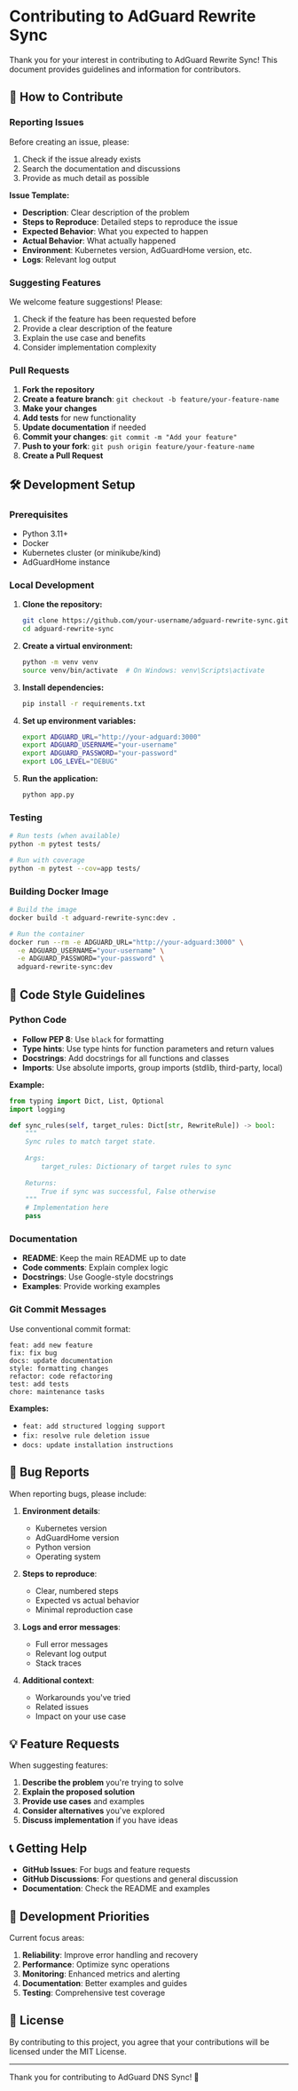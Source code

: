 # Contributing to AdGuard Rewrite Sync

Thank you for your interest in contributing to AdGuard Rewrite Sync! This document provides guidelines and information for contributors.

## 🤝 How to Contribute

### Reporting Issues

Before creating an issue, please:
1. Check if the issue already exists
2. Search the documentation and discussions
3. Provide as much detail as possible

**Issue Template:**
- **Description**: Clear description of the problem
- **Steps to Reproduce**: Detailed steps to reproduce the issue
- **Expected Behavior**: What you expected to happen
- **Actual Behavior**: What actually happened
- **Environment**: Kubernetes version, AdGuardHome version, etc.
- **Logs**: Relevant log output

### Suggesting Features

We welcome feature suggestions! Please:
1. Check if the feature has been requested before
2. Provide a clear description of the feature
3. Explain the use case and benefits
4. Consider implementation complexity

### Pull Requests

1. **Fork the repository**
2. **Create a feature branch**: `git checkout -b feature/your-feature-name`
3. **Make your changes**
4. **Add tests** for new functionality
5. **Update documentation** if needed
6. **Commit your changes**: `git commit -m "Add your feature"`
7. **Push to your fork**: `git push origin feature/your-feature-name`
8. **Create a Pull Request**

## 🛠️ Development Setup

### Prerequisites

- Python 3.11+
- Docker
- Kubernetes cluster (or minikube/kind)
- AdGuardHome instance

### Local Development

1. **Clone the repository:**
   ```bash
   git clone https://github.com/your-username/adguard-rewrite-sync.git
   cd adguard-rewrite-sync
   ```

2. **Create a virtual environment:**
   ```bash
   python -m venv venv
   source venv/bin/activate  # On Windows: venv\Scripts\activate
   ```

3. **Install dependencies:**
   ```bash
   pip install -r requirements.txt
   ```

4. **Set up environment variables:**
   ```bash
   export ADGUARD_URL="http://your-adguard:3000"
   export ADGUARD_USERNAME="your-username"
   export ADGUARD_PASSWORD="your-password"
   export LOG_LEVEL="DEBUG"
   ```

5. **Run the application:**
   ```bash
   python app.py
   ```

### Testing

```bash
# Run tests (when available)
python -m pytest tests/

# Run with coverage
python -m pytest --cov=app tests/
```

### Building Docker Image

```bash
# Build the image
docker build -t adguard-rewrite-sync:dev .

# Run the container
docker run --rm -e ADGUARD_URL="http://your-adguard:3000" \
  -e ADGUARD_USERNAME="your-username" \
  -e ADGUARD_PASSWORD="your-password" \
  adguard-rewrite-sync:dev
```

## 📝 Code Style Guidelines

### Python Code

- **Follow PEP 8**: Use `black` for formatting
- **Type hints**: Use type hints for function parameters and return values
- **Docstrings**: Add docstrings for all functions and classes
- **Imports**: Use absolute imports, group imports (stdlib, third-party, local)

**Example:**
```python
from typing import Dict, List, Optional
import logging

def sync_rules(self, target_rules: Dict[str, RewriteRule]) -> bool:
    """
    Sync rules to match target state.
    
    Args:
        target_rules: Dictionary of target rules to sync
        
    Returns:
        True if sync was successful, False otherwise
    """
    # Implementation here
    pass
```

### Documentation

- **README**: Keep the main README up to date
- **Code comments**: Explain complex logic
- **Docstrings**: Use Google-style docstrings
- **Examples**: Provide working examples

### Git Commit Messages

Use conventional commit format:

```
feat: add new feature
fix: fix bug
docs: update documentation
style: formatting changes
refactor: code refactoring
test: add tests
chore: maintenance tasks
```

**Examples:**
- `feat: add structured logging support`
- `fix: resolve rule deletion issue`
- `docs: update installation instructions`

## 🐛 Bug Reports

When reporting bugs, please include:

1. **Environment details**:
   - Kubernetes version
   - AdGuardHome version
   - Python version
   - Operating system

2. **Steps to reproduce**:
   - Clear, numbered steps
   - Expected vs actual behavior
   - Minimal reproduction case

3. **Logs and error messages**:
   - Full error messages
   - Relevant log output
   - Stack traces

4. **Additional context**:
   - Workarounds you've tried
   - Related issues
   - Impact on your use case

## 💡 Feature Requests

When suggesting features:

1. **Describe the problem** you're trying to solve
2. **Explain the proposed solution**
3. **Provide use cases** and examples
4. **Consider alternatives** you've explored
5. **Discuss implementation** if you have ideas

## 📞 Getting Help

- **GitHub Issues**: For bugs and feature requests
- **GitHub Discussions**: For questions and general discussion
- **Documentation**: Check the README and examples

## 🎯 Development Priorities

Current focus areas:

1. **Reliability**: Improve error handling and recovery
2. **Performance**: Optimize sync operations
3. **Monitoring**: Enhanced metrics and alerting
4. **Documentation**: Better examples and guides
5. **Testing**: Comprehensive test coverage

## 📄 License

By contributing to this project, you agree that your contributions will be licensed under the MIT License.

---

Thank you for contributing to AdGuard DNS Sync! 🚀

